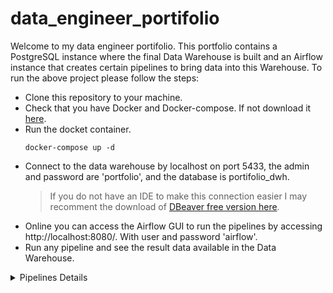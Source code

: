# data_engineer_portifolio
Welcome to my data engineer portifolio.
This portfolio contains a PostgreSQL instance where the final Data Warehouse is built and an Airflow instance that creates certain pipelines to bring data into this Warehouse.
To run the above project please follow the steps:
- Clone this repository to your machine.
- Check that you have Docker and Docker-compose. If not download it [here](https://docs.docker.com/get-docker/).
- Run the docket container.
  ```
  docker-compose up -d 
  ```
- Connect to the data warehouse by localhost on port 5433, the admin and password are 'portfolio', and the database is portifolio_dwh. 
    >If you do not have an IDE to make this connection easier I may recomment the download of [DBeaver free version here](https://dbeaver.com/download/).
- Online you can access the Airflow GUI to run the pipelines by accessing http://localhost:8080/. With user and password 'airflow'.
- Run any pipeline and see the result data available in the Data Warehouse.


<details>
  <summary>Pipelines Details</summary>

## Pipeline Options:
<details>
  <summary>World Population</summary>
  
### World Population
Begins with an export task with pulls a CSV file out of the UN website with a worldwide report of important metrics for world population, such as total population, the population born and deceased during the years, and so forth. The result of this CSV can be fond on schema world_population in their respective tables.
  
</details>

</details>